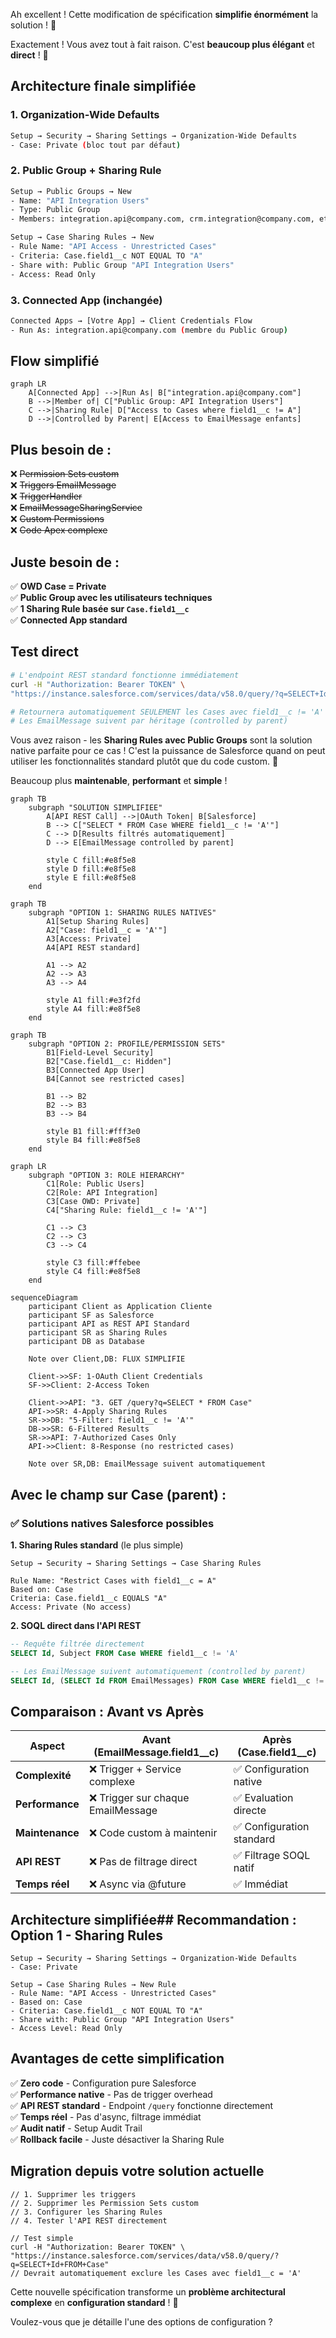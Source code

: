 Ah excellent ! Cette modification de spécification **simplifie énormément** la solution ! 🎯

Exactement ! Vous avez tout à fait raison. C'est **beaucoup plus élégant** et **direct** ! 🎯

## **Architecture finale simplifiée**

### **1. Organization-Wide Defaults**
```bash
Setup → Security → Sharing Settings → Organization-Wide Defaults
- Case: Private (bloc tout par défaut)
```

### **2. Public Group + Sharing Rule**
```bash
Setup → Public Groups → New
- Name: "API Integration Users"  
- Type: Public Group
- Members: integration.api@company.com, crm.integration@company.com, etc.

Setup → Case Sharing Rules → New
- Rule Name: "API Access - Unrestricted Cases"
- Criteria: Case.field1__c NOT EQUAL TO "A"
- Share with: Public Group "API Integration Users"
- Access: Read Only
```

### **3. Connected App (inchangée)**
```bash
Connected Apps → [Votre App] → Client Credentials Flow
- Run As: integration.api@company.com (membre du Public Group)
```

## **Flow simplifié**

```mermaid
graph LR
    A[Connected App] -->|Run As| B["integration.api@company.com"]
    B -->|Member of| C["Public Group: API Integration Users"]
    C -->|Sharing Rule| D["Access to Cases where field1__c != A"]
    D -->|Controlled by Parent| E[Access to EmailMessage enfants]
```

## **Plus besoin de :**

❌ ~~Permission Sets custom~~  
❌ ~~Triggers EmailMessage~~  
❌ ~~TriggerHandler~~  
❌ ~~EmailMessageSharingService~~  
❌ ~~Custom Permissions~~  
❌ ~~Code Apex complexe~~  

## **Juste besoin de :**

✅ **OWD Case = Private**  
✅ **Public Group avec les utilisateurs techniques**  
✅ **1 Sharing Rule basée sur `Case.field1__c`**  
✅ **Connected App standard**  

## **Test direct**

```bash
# L'endpoint REST standard fonctionne immédiatement
curl -H "Authorization: Bearer TOKEN" \
"https://instance.salesforce.com/services/data/v58.0/query/?q=SELECT+Id,Subject,field1__c+FROM+Case"

# Retournera automatiquement SEULEMENT les Cases avec field1__c != 'A'
# Les EmailMessage suivent par héritage (controlled by parent)
```

Vous avez raison - les **Sharing Rules avec Public Groups** sont la solution native parfaite pour ce cas ! C'est la puissance de Salesforce quand on peut utiliser les fonctionnalités standard plutôt que du code custom. 🚀

Beaucoup plus **maintenable**, **performant** et **simple** !

```mermaid
graph TB
    subgraph "SOLUTION SIMPLIFIEE"
        A[API REST Call] -->|OAuth Token| B[Salesforce]
        B --> C["SELECT * FROM Case WHERE field1__c != 'A'"]
        C --> D[Results filtrés automatiquement]
        D --> E[EmailMessage controlled by parent]
        
        style C fill:#e8f5e8
        style D fill:#e8f5e8
        style E fill:#e8f5e8
    end
```
```mermaid
graph TB
    subgraph "OPTION 1: SHARING RULES NATIVES"
        A1[Setup Sharing Rules]
        A2["Case: field1__c = 'A'"]
        A3[Access: Private]
        A4[API REST standard]
        
        A1 --> A2
        A2 --> A3
        A3 --> A4
        
        style A1 fill:#e3f2fd
        style A4 fill:#e8f5e8
    end
```

```mermaid
graph TB
    subgraph "OPTION 2: PROFILE/PERMISSION SETS"
        B1[Field-Level Security]
        B2["Case.field1__c: Hidden"]
        B3[Connected App User]
        B4[Cannot see restricted cases]
        
        B1 --> B2
        B2 --> B3
        B3 --> B4
        
        style B1 fill:#fff3e0
        style B4 fill:#e8f5e8
    end
```
```mermaid
graph LR
    subgraph "OPTION 3: ROLE HIERARCHY"
        C1[Role: Public Users]
        C2[Role: API Integration]
        C3[Case OWD: Private]
        C4["Sharing Rule: field1__c != 'A'"]
        
        C1 --> C3
        C2 --> C3
        C3 --> C4
        
        style C3 fill:#ffebee
        style C4 fill:#e8f5e8
    end
```
```mermaid
sequenceDiagram
    participant Client as Application Cliente
    participant SF as Salesforce
    participant API as REST API Standard
    participant SR as Sharing Rules
    participant DB as Database

    Note over Client,DB: FLUX SIMPLIFIE

    Client->>SF: 1-OAuth Client Credentials
    SF->>Client: 2-Access Token
    
    Client->>API: "3. GET /query?q=SELECT * FROM Case"
    API->>SR: 4-Apply Sharing Rules
    SR->>DB: "5-Filter: field1__c != 'A'"
    DB->>SR: 6-Filtered Results
    SR->>API: 7-Authorized Cases Only
    API->>Client: 8-Response (no restricted cases)
    
    Note over SR,DB: EmailMessage suivent automatiquement
```

## **Avec le champ sur Case (parent) :**

### ✅ **Solutions natives Salesforce possibles**

**1. Sharing Rules standard** (le plus simple)
```
Setup → Security → Sharing Settings → Case Sharing Rules

Rule Name: "Restrict Cases with field1__c = A"
Based on: Case
Criteria: Case.field1__c EQUALS "A"  
Access: Private (No access)
```

**2. SOQL direct dans l'API REST**
```sql
-- Requête filtrée directement
SELECT Id, Subject FROM Case WHERE field1__c != 'A'

-- Les EmailMessage suivent automatiquement (controlled by parent)
SELECT Id, (SELECT Id FROM EmailMessages) FROM Case WHERE field1__c != 'A'
```

## **Comparaison : Avant vs Après**

| Aspect | **Avant (EmailMessage.field1__c)** | **Après (Case.field1__c)** |
|--------|-----------------------------------|----------------------------|
| **Complexité** | ❌ Trigger + Service complexe | ✅ Configuration native |
| **Performance** | ❌ Trigger sur chaque EmailMessage | ✅ Evaluation directe |
| **Maintenance** | ❌ Code custom à maintenir | ✅ Configuration standard |
| **API REST** | ❌ Pas de filtrage direct | ✅ Filtrage SOQL natif |
| **Temps réel** | ❌ Async via @future | ✅ Immédiat |

## **Architecture simplifiée**## **Recommandation : Option 1 - Sharing Rules**

```
Setup → Security → Sharing Settings → Organization-Wide Defaults
- Case: Private

Setup → Case Sharing Rules → New Rule
- Rule Name: "API Access - Unrestricted Cases"
- Based on: Case
- Criteria: Case.field1__c NOT EQUAL TO "A"
- Share with: Public Group "API Integration Users"
- Access Level: Read Only
```

## **Avantages de cette simplification**

✅ **Zero code** - Configuration pure Salesforce  
✅ **Performance native** - Pas de trigger overhead  
✅ **API REST standard** - Endpoint `/query` fonctionne directement  
✅ **Temps réel** - Pas d'async, filtrage immédiat  
✅ **Audit natif** - Setup Audit Trail  
✅ **Rollback facile** - Juste désactiver la Sharing Rule  

## **Migration depuis votre solution actuelle**

```apex
// 1. Supprimer les triggers
// 2. Supprimer les Permission Sets custom
// 3. Configurer les Sharing Rules
// 4. Tester l'API REST directement

// Test simple
curl -H "Authorization: Bearer TOKEN" \
"https://instance.salesforce.com/services/data/v58.0/query/?q=SELECT+Id+FROM+Case"
// Devrait automatiquement exclure les Cases avec field1__c = 'A'
```

Cette nouvelle spécification transforme un **problème architectural complexe** en **configuration standard** ! 🎉

Voulez-vous que je détaille l'une des options de configuration ?
